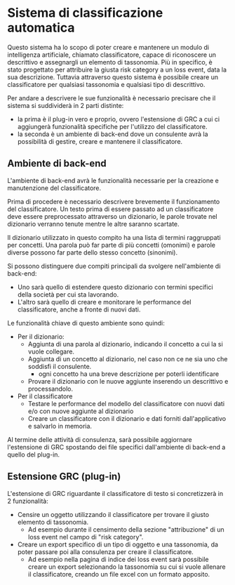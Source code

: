 # Sistema di classificazione automatica

Questo sistema ha lo scopo di poter creare e mantenere un modulo di intelligenza artificiale, chiamato classificatore, capace di riconoscere un descrittivo e assegnargli un elemento di tassonomia. Più in specifico, è stato progettato per attribuire la giusta risk category a un loss event, data la sua descrizione. Tuttavia attraverso questo sistema è possibile creare un classificatore per qualsiasi tassonomia e qualsiasi tipo di descrittivo. 

Per andare a descrivere le sue funzionalità è necessario precisare che il sistema si suddividerà in 2 parti distinte:
- la prima è il plug-in vero e proprio, ovvero l'estensione di GRC a cui ci aggiungerà funzionalità specifiche per l'utilizzo del classificatore. 
- la seconda è un ambiente di back-end dove un consulente avrà la possibilità di gestire, creare e mantenere il classificatore. 

## Ambiente di back-end

L'ambiente di back-end avrà le funzionalità necessarie per la creazione e manutenzione del classificatore. 

Prima di procedere è necessario descrivere brevemente il funzionamento del classificatore. Un testo prima di essere passato ad un classificatore deve essere preprocessato attraverso un dizionario, le parole trovate nel dizionario verranno tenute mentre le altre saranno scartate.

Il dizionario utilizzato in questo compito ha una lista di termini raggruppati per concetti. Una parola può far parte di più concetti (omonimi) e parole diverse possono far parte dello stesso concetto (sinonimi). 

Si possono distinguere due compiti principali da svolgere nell'ambiente di back-end:
- Uno sarà quello di estendere questo dizionario con termini specifici della società per cui sta lavorando. 
- L'altro sarà quello di creare e monitorare le performance del classificatore, anche a fronte di nuovi dati.

Le funzionalità chiave di questo ambiente sono quindi:

- Per il dizionario:
  - Aggiunta di una parola al dizionario, indicando il concetto a cui la si vuole collegare.
  - Aggiunta di un concetto al dizionario, nel caso non ce ne sia uno che soddisfi il consulente.
    - ogni concetto ha una breve descrizione per poterli identificare
  - Provare il dizionario con le nuove aggiunte inserendo un descrittivo e processandolo. 
- Per il classificatore
  - Testare le performance del modello del classificatore con nuovi dati e/o con nuove aggiunte al dizionario
  - Creare un classificatore con il dizionario e dati forniti dall'applicativo e salvarlo in memoria.

Al termine delle attività di consulenza, sarà possibile aggiornare l'estensione di GRC spostando dei file specifici dall'ambiente di back-end a quello del plug-in.


## Estensione GRC (plug-in)

L'estensione di GRC riguardante il classificatore di testo si concretizzerà in 2 funzionalità:
- Censire un oggetto utilizzando il classificatore per trovare il giusto elemento di tassonomia.
  - Ad esempio durante il censimento della sezione "attribuzione" di un loss event nel campo di "risk category". 
- Creare un export specifico di un tipo di oggetto e una tassonomia, da poter passare poi alla consulenza per creare il classificatore.
  - Ad esempio nella pagina di indice dei loss event sarà possibile creare un export selezionando la tassonomia su cui si vuole allenare il classificatore, creando un file excel con un formato apposito. 


